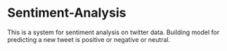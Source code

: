 # Sentiment-Analysis
This is a system for sentiment analysis on twitter data. Building model for predicting a new tweet is positive or negative or neutral.
